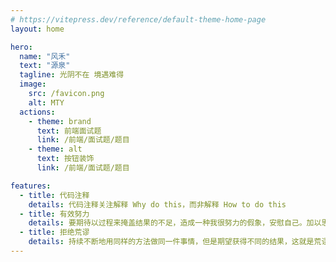 ```yaml
---
# https://vitepress.dev/reference/default-theme-home-page
layout: home

hero:
  name: "风禾"
  text: "源泉"
  tagline: 光阴不在 境遇难得
  image:
    src: /favicon.png
    alt: MTY
  actions:
    - theme: brand
      text: 前端面试题
      link: /前端/面试题/题目
    - theme: alt
      text: 按钮装饰
      link: /前端/面试题/题目

features:
  - title: 代码注释
    details: 代码注释关注解释 Why do this，而非解释 How to do this
  - title: 有效努力
    details: 要期待以过程来掩盖结果的不足，造成一种我很努力的假象，安慰自己。加以思考的努力才更有意义。重复、时间、痛苦并不等于有效努力，结果、目标、路径、专注有效
  - title: 拒绝荒谬
    details: 持续不断地用同样的方法做同一件事情，但是期望获得不同的结果，这就是荒谬。拒绝荒谬
---
```



